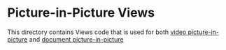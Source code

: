 # Picture-in-Picture Views

This directory contains Views code that is used for both
[video picture-in-picture](/chrome/browser/ui/views/overlay/video_overlay/window_views) and
[document picture-in-picture](/chrome/browser/ui/views/frame/picture_in_picture_browser_frame_view.h)